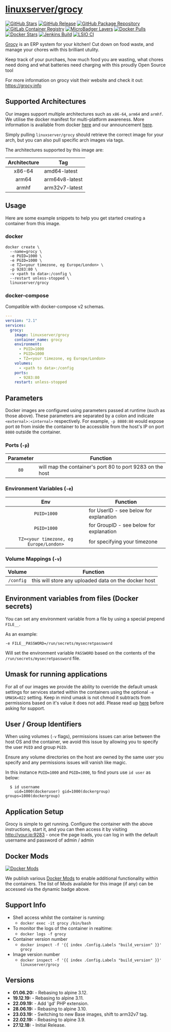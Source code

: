 # [linuxserver/grocy](https://github.com/linuxserver/docker-grocy)

[![GitHub Stars](https://img.shields.io/github/stars/linuxserver/docker-grocy.svg?color=94398d&labelColor=555555&logoColor=ffffff&style=for-the-badge&logo=github)](https://github.com/linuxserver/docker-grocy)
[![GitHub Release](https://img.shields.io/github/release/linuxserver/docker-grocy.svg?color=94398d&labelColor=555555&logoColor=ffffff&style=for-the-badge&logo=github)](https://github.com/linuxserver/docker-grocy/releases)
[![GitHub Package Repository](https://img.shields.io/static/v1.svg?color=94398d&labelColor=555555&logoColor=ffffff&style=for-the-badge&label=linuxserver.io&message=GitHub%20Package&logo=github)](https://github.com/linuxserver/docker-grocy/packages)
[![GitLab Container Registry](https://img.shields.io/static/v1.svg?color=94398d&labelColor=555555&logoColor=ffffff&style=for-the-badge&label=linuxserver.io&message=GitLab%20Registry&logo=gitlab)](https://gitlab.com/Linuxserver.io/docker-grocy/container_registry)
[![MicroBadger Layers](https://img.shields.io/microbadger/layers/linuxserver/grocy.svg?color=94398d&labelColor=555555&logoColor=ffffff&style=for-the-badge)](https://microbadger.com/images/linuxserver/grocy "Get your own version badge on microbadger.com")
[![Docker Pulls](https://img.shields.io/docker/pulls/linuxserver/grocy.svg?color=94398d&labelColor=555555&logoColor=ffffff&style=for-the-badge&label=pulls&logo=docker)](https://hub.docker.com/r/linuxserver/grocy)
[![Docker Stars](https://img.shields.io/docker/stars/linuxserver/grocy.svg?color=94398d&labelColor=555555&logoColor=ffffff&style=for-the-badge&label=stars&logo=docker)](https://hub.docker.com/r/linuxserver/grocy)
[![Jenkins Build](https://img.shields.io/jenkins/build?labelColor=555555&logoColor=ffffff&style=for-the-badge&jobUrl=https%3A%2F%2Fci.linuxserver.io%2Fjob%2FDocker-Pipeline-Builders%2Fjob%2Fdocker-grocy%2Fjob%2Fmaster%2F&logo=jenkins)](https://ci.linuxserver.io/job/Docker-Pipeline-Builders/job/docker-grocy/job/master/)
[![LSIO CI](https://img.shields.io/badge/dynamic/yaml?color=94398d&labelColor=555555&logoColor=ffffff&style=for-the-badge&label=CI&query=CI&url=https%3A%2F%2Flsio-ci.ams3.digitaloceanspaces.com%2Flinuxserver%2Fgrocy%2Flatest%2Fci-status.yml)](https://lsio-ci.ams3.digitaloceanspaces.com/linuxserver/grocy/latest/index.html)

[Grocy](https://github.com/grocy/grocy) is an ERP system for your kitchen! Cut down on food waste, and manage your chores with this brilliant utulity.

Keep track of your purchaes, how much food you are wasting, what chores need doing and what batteries need charging with this proudly Open Source tool

For more information on grocy visit their website and check it out: https://grocy.info


## Supported Architectures

Our images support multiple architectures such as `x86-64`, `arm64` and `armhf`. We utilise the docker manifest for multi-platform awareness. More information is available from docker [here](https://github.com/docker/distribution/blob/master/docs/spec/manifest-v2-2.md#manifest-list) and our announcement [here](https://blog.linuxserver.io/2019/02/21/the-lsio-pipeline-project/).

Simply pulling `linuxserver/grocy` should retrieve the correct image for your arch, but you can also pull specific arch images via tags.

The architectures supported by this image are:

| Architecture | Tag |
| :----: | --- |
| x86-64 | amd64-latest |
| arm64 | arm64v8-latest |
| armhf | arm32v7-latest |


## Usage

Here are some example snippets to help you get started creating a container from this image.

### docker

```
docker create \
  --name=grocy \
  -e PUID=1000 \
  -e PGID=1000 \
  -e TZ=<your timezone, eg Europe/London> \
  -p 9283:80 \
  -v <path to data>:/config \
  --restart unless-stopped \
  linuxserver/grocy
```


### docker-compose

Compatible with docker-compose v2 schemas.

```yaml
---
version: "2.1"
services:
  grocy:
    image: linuxserver/grocy
    container_name: grocy
    environment:
      - PUID=1000
      - PGID=1000
      - TZ=<your timezone, eg Europe/London>
    volumes:
      - <path to data>:/config
    ports:
      - 9283:80
    restart: unless-stopped
```

## Parameters

Docker images are configured using parameters passed at runtime (such as those above). These parameters are separated by a colon and indicate `<external>:<internal>` respectively. For example, `-p 8080:80` would expose port `80` from inside the container to be accessible from the host's IP on port `8080` outside the container.

### Ports (`-p`)

| Parameter | Function |
| :----: | --- |
| `80` | will map the container's port 80 to port 9283 on the host |


### Environment Variables (`-e`)

| Env | Function |
| :----: | --- |
| `PUID=1000` | for UserID - see below for explanation |
| `PGID=1000` | for GroupID - see below for explanation |
| `TZ=<your timezone, eg Europe/London>` | for specifying your timezone |

### Volume Mappings (`-v`)

| Volume | Function |
| :----: | --- |
| `/config` | this will store any uploaded data on the docker host |



## Environment variables from files (Docker secrets)

You can set any environment variable from a file by using a special prepend `FILE__`.

As an example:

```
-e FILE__PASSWORD=/run/secrets/mysecretpassword
```

Will set the environment variable `PASSWORD` based on the contents of the `/run/secrets/mysecretpassword` file.

## Umask for running applications

For all of our images we provide the ability to override the default umask settings for services started within the containers using the optional `-e UMASK=022` setting.
Keep in mind umask is not chmod it subtracts from permissions based on it's value it does not add. Please read up [here](https://en.wikipedia.org/wiki/Umask) before asking for support.


## User / Group Identifiers

When using volumes (`-v` flags), permissions issues can arise between the host OS and the container, we avoid this issue by allowing you to specify the user `PUID` and group `PGID`.

Ensure any volume directories on the host are owned by the same user you specify and any permissions issues will vanish like magic.

In this instance `PUID=1000` and `PGID=1000`, to find yours use `id user` as below:

```
  $ id username
    uid=1000(dockeruser) gid=1000(dockergroup) groups=1000(dockergroup)
```

## Application Setup

Grocy is simple to get running. Configure the container with the above instructions, start it, and you can then access it
by visiting http://your.ip:9283 - once the page loads, you can log in with the default username and password of admin / admin


## Docker Mods
[![Docker Mods](https://img.shields.io/badge/dynamic/yaml?color=94398d&labelColor=555555&logoColor=ffffff&style=for-the-badge&label=mods&query=%24.mods%5B%27grocy%27%5D.mod_count&url=https%3A%2F%2Fraw.githubusercontent.com%2Flinuxserver%2Fdocker-mods%2Fmaster%2Fmod-list.yml)](https://mods.linuxserver.io/?mod=grocy "view available mods for this container.")

We publish various [Docker Mods](https://github.com/linuxserver/docker-mods) to enable additional functionality within the containers. The list of Mods available for this image (if any) can be accessed via the dynamic badge above.


## Support Info

* Shell access whilst the container is running:
  * `docker exec -it grocy /bin/bash`
* To monitor the logs of the container in realtime:
  * `docker logs -f grocy`
* Container version number
  * `docker inspect -f '{{ index .Config.Labels "build_version" }}' grocy`
* Image version number
  * `docker inspect -f '{{ index .Config.Labels "build_version" }}' linuxserver/grocy`

## Versions

* **01.06.20:** - Rebasing to alpine 3.12.
* **19.12.19:** - Rebasing to alpine 3.11.
* **22.09.19:** - Add 'gd' PHP extension.
* **28.06.19:** - Rebasing to alpine 3.10.
* **23.03.19:** - Switching to new Base images, shift to arm32v7 tag.
* **22.02.19:** - Rebasing to alpine 3.9.
* **27.12.18:** - Initial Release.
